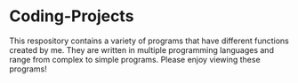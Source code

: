 # Coding-Projects
This respository contains a variety of programs that have different functions created by me. They are written in multiple programming languages and range from complex to simple programs. Please enjoy viewing these programs! 
